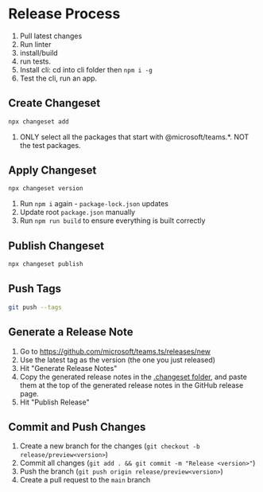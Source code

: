 # Release Process

1. Pull latest changes
1. Run linter
1. install/build
1. run tests.
1. Install cli: cd into cli folder then `npm i -g`
1. Test the cli, run an app.

## Create Changeset

```bash
npx changeset add
```

1. ONLY select all the packages that start with @microsoft/teams.\*. NOT the test packages.

## Apply Changeset

```bash
npx changeset version
```

1. Run `npm i` again - `package-lock.json` updates
1. Update root `package.json` manually
1. Run `npm run build` to ensure everything is built correctly

## Publish Changeset

```bash
npx changeset publish
```

## Push Tags

```bash
git push --tags
```

## Generate a Release Note

1. Go to https://github.com/microsoft/teams.ts/releases/new
2. Use the latest tag as the version (the one you just released)
3. Hit "Generate Release Notes"
4. Copy the generated release notes in the [.changeset folder](./.changeset), and paste them at the top of the generated release notes in the GitHub release page.
5. Hit "Publish Release"

## Commit and Push Changes

1. Create a new branch for the changes (`git checkout -b release/preview<version>`)
1. Commit all changes (`git add . && git commit -m "Release <version>"`)
1. Push the branch (`git push origin release/preview<version>`)
1. Create a pull request to the `main` branch
